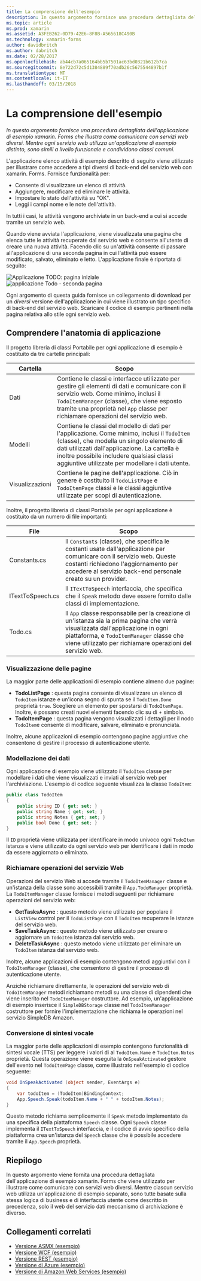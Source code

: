 ```yaml
---
title: La comprensione dell'esempio
description: In questo argomento fornisce una procedura dettagliata dell'applicazione di esempio xamarin. Forms che illustra come comunicare con servizi web diversi. Mentre ogni servizio web utilizza un'applicazione di esempio distinto, sono simili a livello funzionale e condividono classi comuni.
ms.topic: article
ms.prod: xamarin
ms.assetid: A3FEB262-0D79-42E6-8F8B-A565618C490B
ms.technology: xamarin-forms
author: davidbritch
ms.author: dabritch
ms.date: 02/28/2017
ms.openlocfilehash: ab44cb7a065164bb5b7501ac63bd0321b612b7ca
ms.sourcegitcommit: 8e722d72c5d1384889f70adb26c5675544897b1f
ms.translationtype: MT
ms.contentlocale: it-IT
ms.lasthandoff: 03/15/2018
---
```

# <a name="understanding-the-sample"></a>La comprensione dell'esempio

_In questo argomento fornisce una procedura dettagliata dell'applicazione di esempio xamarin. Forms che illustra come comunicare con servizi web diversi. Mentre ogni servizio web utilizza un'applicazione di esempio distinto, sono simili a livello funzionale e condividono classi comuni._

L'applicazione elenco attività di esempio descritto di seguito viene utilizzato per illustrare come accedere a tipi diversi di back-end del servizio web con xamarin. Forms. Fornisce funzionalità per:

- Consente di visualizzare un elenco di attività.
- Aggiungere, modificare ed eliminare le attività.
- Impostare lo stato dell'attività su "OK".
- Leggi i campi nome e le note dell'attività.

In tutti i casi, le attività vengono archiviate in un back-end a cui si accede tramite un servizio web.

Quando viene avviata l'applicazione, viene visualizzata una pagina che elenca tutte le attività recuperate dal servizio web e consente all'utente di creare una nuova attività. Facendo clic su un'attività consente di passare all'applicazione di una seconda pagina in cui l'attività può essere modificato, salvato, eliminato e letto. L'applicazione finale è riportata di seguito:

![](walkthrough-images/app-example-1.png "Applicazione TODO: pagina iniziale")
![](walkthrough-images/app-example-2.png "applicazione Todo - seconda pagina")

Ogni argomento di questa guida fornisce un collegamento di download per un *diversi* versione dell'applicazione in cui viene illustrato un tipo specifico di back-end del servizio web. Scaricare il codice di esempio pertinenti nella pagina relativa allo stile ogni servizio web.

## <a name="understanding-the-application-anatomy"></a>Comprendere l'anatomia di applicazione

Il progetto libreria di classi Portabile per ogni applicazione di esempio è costituito da tre cartelle principali:

|Cartella|Scopo|
|--- |--- |
|Dati|Contiene le classi e interfacce utilizzate per gestire gli elementi di dati e comunicare con il servizio web. Come minimo, inclusi il `TodoItemManager` (classe), che viene esposto tramite una proprietà nel `App` classe per richiamare operazioni del servizio web.|
|Modelli|Contiene le classi del modello di dati per l'applicazione. Come minimo, inclusi il `TodoItem` (classe), che modella un singolo elemento di dati utilizzati dall'applicazione. La cartella è inoltre possibile includere qualsiasi classi aggiuntive utilizzate per modellare i dati utente.|
|Visualizzazioni|Contiene le pagine dell'applicazione. Ciò in genere è costituito il `TodoListPage` e `TodoItemPage` classi e le classi aggiuntive utilizzate per scopi di autenticazione.|

Inoltre, il progetto libreria di classi Portabile per ogni applicazione è costituito da un numero di file importanti:

|File|Scopo|
|--- |--- |
|Constants.cs|Il `Constants` (classe), che specifica le costanti usate dall'applicazione per comunicare con il servizio web. Queste costanti richiedono l'aggiornamento per accedere al servizio back-end personale creato su un provider.|
|ITextToSpeech.cs|Il `ITextToSpeech` interfaccia, che specifica che il `Speak` metodo deve essere fornito dalle classi di implementazione.|
|Todo.cs|Il `App` classe responsabile per la creazione di un'istanza sia la prima pagina che verrà visualizzata dall'applicazione in ogni piattaforma, e `TodoItemManager` classe che viene utilizzato per richiamare operazioni del servizio web.|

### <a name="viewing-pages"></a>Visualizzazione delle pagine

La maggior parte delle applicazioni di esempio contiene almeno due pagine:

- **TodoListPage** : questa pagina consente di visualizzare un elenco di `TodoItem` istanze e un'icona segno di spunta se il `TodoItem.Done` proprietà `true`. Scegliere un elemento per spostarsi di `TodoItemPage`. Inoltre, è possano creati nuovi elementi facendo clic su di  *+*  simbolo.
- **TodoItemPage** : questa pagina vengono visualizzati i dettagli per il nodo `TodoItem`e consente di modificare, salvare, eliminato e pronunciata.

Inoltre, alcune applicazioni di esempio contengono pagine aggiuntive che consentono di gestire il processo di autenticazione utente.

### <a name="modeling-the-data"></a>Modellazione dei dati

Ogni applicazione di esempio viene utilizzato il `TodoItem` classe per modellare i dati che viene visualizzati e inviati al servizio web per l'archiviazione. L'esempio di codice seguente visualizza la classe `TodoItem`:

```csharp
public class TodoItem
{
    public string ID { get; set; }
    public string Name { get; set; }
    public string Notes { get; set; }
    public bool Done { get; set; }
}
```

Il `ID` proprietà viene utilizzata per identificare in modo univoco ogni `TodoItem` istanza e viene utilizzato da ogni servizio web per identificare i dati in modo da essere aggiornato o eliminato.

### <a name="invoking-web-service-operations"></a>Richiamare operazioni del servizio Web

Operazioni del servizio Web si accede tramite il `TodoItemManager` classe e un'istanza della classe sono accessibili tramite il `App.TodoManager` proprietà. La `TodoItemManager` classe fornisce i metodi seguenti per richiamare operazioni del servizio web:

- **GetTasksAsync** : questo metodo viene utilizzato per popolare il `ListView` control per il `TodoListPage` con il `TodoItem` recuperare le istanze del servizio web.
- **SaveTaskAsync** : questo metodo viene utilizzato per creare o aggiornare un `TodoItem` istanza dal servizio web.
- **DeleteTaskAsync** : questo metodo viene utilizzato per eliminare un `TodoItem` istanza dal servizio web.

Inoltre, alcune applicazioni di esempio contengono metodi aggiuntivi con il `TodoItemManager` (classe), che consentono di gestire il processo di autenticazione utente.

Anziché richiamare direttamente, le operazioni del servizio web di `TodoItemManager` metodi richiamano metodi su una classe di dipendenti che viene inserito nel `TodoItemManager` costruttore. Ad esempio, un'applicazione di esempio inserisce il `SimpleDBStorage` classe nel `TodoItemManager` costruttore per fornire l'implementazione che richiama le operazioni nel servizio SimpleDB Amazon.

### <a name="translating-text-to-speech"></a>Conversione di sintesi vocale

La maggior parte delle applicazioni di esempio contengono funzionalità di sintesi vocale (TTS) per leggere i valori di al `TodoItem.Name` e `TodoItem.Notes` proprietà. Questa operazione viene eseguita la `OnSpeakActivated` gestore dell'evento nel `TodoItemPage` classe, come illustrato nell'esempio di codice seguente:

```csharp
void OnSpeakActivated (object sender, EventArgs e)
{
    var todoItem = (TodoItem)BindingContext;
    App.Speech.Speak(todoItem.Name + " " + todoItem.Notes);
}
```

Questo metodo richiama semplicemente il `Speak` metodo implementato da una specifica della piattaforma `Speech` classe. Ogni `Speech` classe implementa il `ITextToSpeech` interfaccia, e il codice di avvio specifico della piattaforma crea un'istanza del `Speech` classe che è possibile accedere tramite il `App.Speech` proprietà.

## <a name="summary"></a>Riepilogo

In questo argomento viene fornita una procedura dettagliata dell'applicazione di esempio xamarin. Forms che viene utilizzato per illustrare come comunicare con servizi web diversi. Mentre ciascun servizio web utilizza un'applicazione di esempio separato, sono tutte basate sulla stessa logica di business e di interfaccia utente come descritto in precedenza, solo il web del servizio dati meccanismo di archiviazione è diverso.


## <a name="related-links"></a>Collegamenti correlati

- [Versione ASMX (esempio)](https://developer.xamarin.com/samples/xamarin-forms/WebServices/TodoASMX)
- [Versione WCF (esempio)](https://developer.xamarin.com/samples/xamarin-forms/WebServices/TodoWCF)
- [Versione REST (esempio)](https://developer.xamarin.com/samples/xamarin-forms/WebServices/TodoREST)
- [Versione di Azure (esempio)](https://developer.xamarin.com/samples/xamarin-forms/WebServices/TodoAzure)
- [Versione di Amazon Web Services (esempio)](https://developer.xamarin.com/samples/xamarin-forms/WebServices/TodoAWS)
